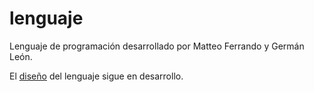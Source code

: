 lenguaje
========

Lenguaje de programación desarrollado por Matteo Ferrando y Germán León.

El [diseño](documentacion/diseno.md) del lenguaje sigue en desarrollo.
